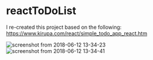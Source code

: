# reactToDoList
I re-created this project based on the following:
https://www.kirupa.com/react/simple_todo_app_react.htm

![screenshot from 2018-06-12 13-34-23](https://user-images.githubusercontent.com/34799149/41315814-7b6dd7e2-6e45-11e8-9282-6c64f82237f8.png)
![screenshot from 2018-06-12 13-34-41](https://user-images.githubusercontent.com/34799149/41315816-7b8f4dc8-6e45-11e8-9fd8-ebba4f111420.png)
